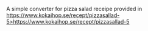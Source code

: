 A simple converter for pizza salad receipe provided in https://www.kokaihop.se/recept/pizzasallad-5>https://www.kokaihop.se/recept/pizzasallad-5